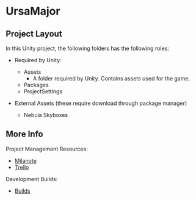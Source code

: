 # UrsaMajor

## Project Layout

In this Unity project, the following folders has the following roles:

- Required by Unity:
	- Assets
		- A folder required by Unity.  Contains assets used for the game.
	- Packages
	- ProjectSettings
  
- External Assets (these require download through package manager)
  - Nebula Skyboxes

## More Info

Project Management Resources:

- [Milanote](https://app.milanote.com/1OelQi1iEMJqwM/home)
- [Trello](https://trello.com/b/qc7N2Ljb/ursa-major)

Development Builds:

- [Builds](https://drive.google.com/drive/folders/1R_lzuPzDprNc0bncQQTrZ7p64DabdAfB)
